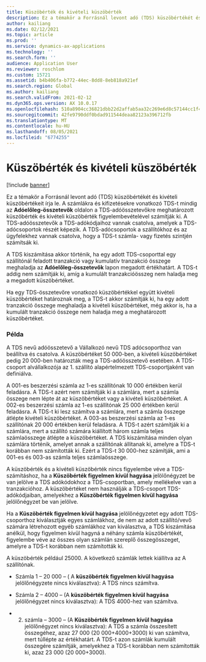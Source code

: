 ```yaml
---
title: Küszöbérték és kivételi küszöbérték
description: Ez a témakör a Forrásnál levont adó (TDS) küszöbértékét és kivételi küszöbértékeit írja le.
author: kailiang
ms.date: 02/12/2021
ms.topic: article
ms.prod: ''
ms.service: dynamics-ax-applications
ms.technology: ''
ms.search.form: ''
audience: Application User
ms.reviewer: roschlom
ms.custom: 15721
ms.assetid: b4b406fa-b772-44ec-8dd8-8eb818a921ef
ms.search.region: Global
ms.author: kailiang
ms.search.validFrom: 2021-02-12
ms.dyn365.ops.version: AX 10.0.17
ms.openlocfilehash: 510a8904cc36821dbb22d2affab5aa32c269e6d8c57144cc1f4ef3e1ac448334
ms.sourcegitcommit: 42fe9790ddf0bdad911544deaa82123a396712fb
ms.translationtype: MT
ms.contentlocale: hu-HU
ms.lasthandoff: 08/05/2021
ms.locfileid: "6774255"
---
```

# <a name="threshold-limit-and-exception-threshold-limit"></a>Küszöbérték és kivételi küszöbérték

[!include [banner](../includes/banner.md)]

Ez a témakör a Forrásnál levont adó (TDS) küszöbértékét és kivételi küszöbértékeit írja le. A számlákra és kifizetésekre vonatkozó TDS-t mindig az **Adóelőleg-összetevők** oldalon a TDS-adóösszetevőkre meghatározott küszöbérték és kivételi küszöbérték figyelembevételével számítják ki. A TDS-adóösszetevők a TDS-adókódjaihoz vannak csatolva, amelyek a TDS-adócsoportok részét képezik. A TDS-adócsoportok a szállítókhoz és az ügyfelekhez vannak csatolva, hogy a TDS-t számla- vagy fizetés szintjén számítsák ki.

A TDS kiszámítása akkor történik, ha egy adott TDS-csoporttal egy szállítónál feladott tranzakció vagy kumulatív tranzakció összege meghaladja az **Adóelőleg-összetevők** lapon megadott értékhatárt. A TDS-t addig nem számítják ki, amíg a kumulált tranzakcióösszeg nem haladja meg a megadott küszöbértéket.

Ha egy TDS-összetevőre vonatkozó küszöbértékkel együtt kivételi küszöbértéket határoznak meg, a TDS-t akkor számítják ki, ha egy adott tranzakció összege meghaladja a kivételi küszöbértéket, még akkor is, ha a kumulált tranzakció összege nem haladja meg a meghatározott küszöbértéket.

### <a name="example"></a>Példa
A TDS nevű adóösszetevő a Vállalkozó nevű TDS adócsoporthoz van beállítva és csatolva. A küszöbértéket 50 000-ben, a kivételi küszöbértéket pedig 20 000-ben határozták meg a TDS-adóösszetevő esetében. A TDS-csoport alvállalkozója az 1. szállító alapértelmezett TDS-csoportjaként van definiálva.

A 001-es beszerzési számla az 1-es szállítónak 10 000 értékben kerül feladásra. A TDS-t azért nem számítják ki a számlára, mert a számla összege nem lépte át az küszöbértéket vagy a kivételi küszöbértéket. A 002-es beszerzési számla az 1-es szállítónak 25 000 értékben kerül feladásra. A TDS-t ki lesz számítva a számlára, mert a számla összege átlépte kivételi küszöbértéket. A 003-as beszerzési számla az 1-es szállítónak 20 000 értékben kerül feladásra. A TDS-t azért számítják ki a számlára, mert a szállító számára kiállított három számla teljes számlaösszege átlépte a küszöbértéket. A TDS kiszámítása minden olyan számlára történik, amelyet annak a szállítónak állítanak ki, amelyre a TDS-t korábban nem számították ki. Ezért a TDS-t 30 000-hez számítják, ami a 001-es és 003-as számla teljes számlaösszege.

A küszöbérték és a kivételi küszöbérték nincs figyelembe véve a TDS-számításhoz, ha a **Küszöbérték figyelmen kívül hagyása** jelölőnégyzet be van jelölve a TDS adókódokhoz a TDS-csoportban, amely mellékelve van a tranzakcióhoz. A küszöbértéket nem használják a TDS-csoport TDS-adókódjaiban, amelyekhez a **Küszöbérték figyelmen kívül hagyása** jelölőnégyzet be van jelölve.

Ha a **Küszöbérték figyelmen kívül hagyása** jelölőnégyzetet egy adott TDS-csoporthoz kiválasztják egyes számlákhoz, de nem az adott szállító/vevő számára létrehozott egyéb számlákhoz van kiválasztva, a TDS kiszámítása anélkül, hogy figyelmen kívül hagyná a néhány számla küszöbértékét, figyelembe véve az összes olyan számlán szereplő összegösszeget, amelyre a TDS-t korábban nem számították ki.

A küszöbérték például 25000. A következő számlák lettek kiállítva az A szállítónak.

- Számla 1 – 20 000 – ( A **küszöbérték figyelmen kívül hagyása** jelölőnégyzete nincs kiválasztva): A TDS nincs számítva.

- Számla 2 – 4000 – (A **küszöbérték figyelmen kívül hagyása** jelölőnégyzet nincs kiválasztva): A TDS 4000-hez van számítva.

- 2. számla – 3000 – (A **Küszöbérték figyelmen kívül hagyása** jelölőnégyzet nincs kiválasztva): A TDS a számla összesített összegéhez, azaz 27 000 (20 000+4000+3000) ki van számítva, mert túllépte az értékhatárt. A TDS-t azon számlák kumulált összegére számítják, amelyekhez a TDS-t korábban nem számították ki, azaz 23 000 (20 000+3000).
